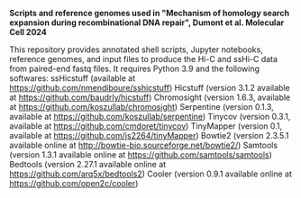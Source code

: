 **Scripts and reference genomes used in "Mechanism of homology search expansion during recombinational DNA repair", Dumont et al. Molecular Cell 2024**

This repository provides annotated shell scripts, Jupyter notebooks, reference genomes, and input files to produce the Hi-C and ssHi-C data from paired-end fastq files. It requires Python 3.9 and the following softwares:
ssHicstuff (available at https://github.com/nmendiboure/sshicstuff)
Hicstuff (version 3.1.2 available at https://github.com/baudrly/hicstuff)
Chromosight (version 1.6.3, available at https://github.com/koszullab/chromosight)
Serpentine (version 0.1.3, available at https://github.com/koszullab/serpentine)
Tinycov (version 0.3.1, available at https://github.com/cmdoret/tinycov)
TinyMapper (version 0.1, available at https://github.com/js2264/tinyMapper)
Bowtie2 (version 2.3.5.1  available online at http://bowtie-bio.sourceforge.net/bowtie2/) 
Samtools (version 1.3.1 available online at https://github.com/samtools/samtools) 
Bedtools (version 2.27.1 available online at https://github.com/arq5x/bedtools2) 
Cooler (version 0.9.1 available online at https://github.com/open2c/cooler)
